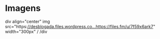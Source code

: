 # Imagens

div align="center"
img src="https:[//desblogada.files.wordpress.co...](https://files.fm/u/7f59x6ark7)https://files.fm/u/7f59x6ark7" width="300px" /
/div
 
